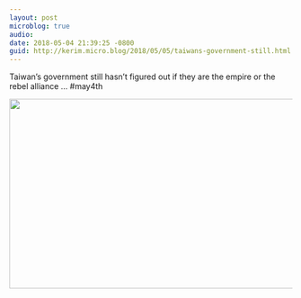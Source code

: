 ```yaml
---
layout: post
microblog: true
audio: 
date: 2018-05-04 21:39:25 -0800
guid: http://kerim.micro.blog/2018/05/05/taiwans-government-still.html
---
```

Taiwan’s government still hasn’t figured out if they are the empire or the rebel alliance … #may4th 

<img src="http://micro.oxus.net/uploads/2018/2014252c7e.jpg" width="600" height="337" />
